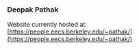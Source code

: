 ### Deepak Pathak
Website currently hosted at:<br/>
[https://people.eecs.berkeley.edu/~pathak/](https://people.eecs.berkeley.edu/~pathak/)
